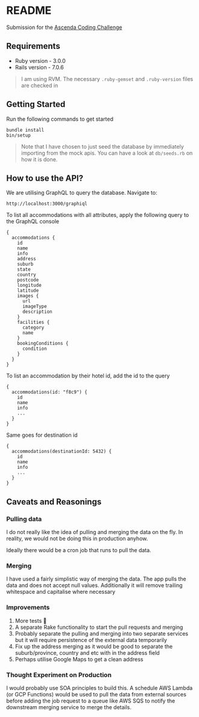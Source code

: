 # README

Submission for the [Ascenda Coding Challenge](https://gist.github.com/melvrickgoh/e7266f09bc346e6624e3db5843f25637)

## Requirements

* Ruby version - 3.0.0
* Rails version - 7.0.6
  
> I am using RVM. The necessary `.ruby-gemset` and `.ruby-version` files are checked in

## Getting Started

Run the following commands to get started

    bundle install
    bin/setup

> Note that I have chosen to just seed the database by immediately importing from the mock apis. You can have a look at `db/seeds.rb` on how it is done. 

## How to use the API? 

We are utilising GraphQL to query the database. Navigate to:

    http://localhost:3000/graphiql

To list all accommodations with all attributes, apply the following query to the GraphQL console

    {
      accommodations {
        id
        name
        info
        address
        suburb
        state
        country
        postcode
        longitude
        latitude
        images {
          url
          imageType
          description
        }
        facilities {
          category
          name
        }
        bookingConditions {
          condition
        }
      }
    }

To list an accommodation by their hotel id, add the id to the query

    {
      accommodations(id: "f8c9") {
        id
        name
        info
        ...
      }
    }

Same goes for destination id

    {
      accommodations(destinationId: 5432) {
        id
        name
        info
        ...
      }
    }

## Caveats and Reasonings

### Pulling data

I do not really like the idea of pulling and merging the data on the fly. In reality, we would not be doing this in production anyhow.

Ideally there would be a cron job that runs to pull the data. 

### Merging

I have used a fairly simplistic way of merging the data. The app pulls the data and does not accept null values. Additionally it will remove trailing whitespace and capitalise where necessary

### Improvements
1. More tests 🤣
2. A separate Rake functionality to start the pull requests and merging
3. Probably separate the pulling and merging into two separate services but it will require persistence of the external data temporarily 
4. Fix up the address merging as it would be good to separate the suburb/province, country and etc with in the address field
5. Perhaps utilise Google Maps to get a clean address

### Thought Experiment on Production

I would probably use SOA principles to build this. A schedule AWS Lambda (or GCP Functions) would be used to pull the data from external sources before adding the job request to a queue like AWS SQS to notify the downstream merging service to merge the details. 